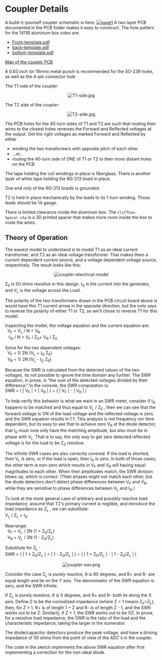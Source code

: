 # Coupler Details
A build-it-yourself coupler schematic is here: <a href="../PCB/schematics.pdf"><img alt='page1' src='../PCB/schematics-1.png'/></a>
 A two layer PCB documented in the PCB folder makes it easy to construct.
The hole pattern for the 1411B aluminum box sides are:
<ul>
<li><a href='Front-template.pdf'>Front-template.pdf</a>
<li><a href='back-template.pdf'>back-template.pdf</a>
<li><a href='bottom-template.pdf'>bottom-template.pdf</a>
</ul>
<a href='../PCB/CouplerPcbMap.pdf'>Map of the coupler PCB</a>
<p>A 0.63 inch (or 16mm) metal punch is recommended for the SO-239 holes, as well as the 4-pin connector hole </p>
<p>The T1 side of the coupler:</p>
<p align='center'><img src='T1-side.jpg' alt='T1-side.jpg' /></p>
<p>The T2 side of the coupler:</p>
<p align='center'><img src='T2-side.jpg' alt='T2-side.jpg' /></p>
The PCB holes for the 40-turn sides of T1 and T2 are such that routing their wires to the
closest holes reverses the Forward and Reflected voltages at the output. Get the right voltages
as marked Forward and Reflected by either
<ul>
<li>winding the two transformers with opposite pitch of each other
<li>...or...
<li>routing the 40-turn side of ONE of T1 or T2 to their more distant holes on the PCB
</ul>
<p>The tape holding the coil windings in place is fiberglass. There is another layer
of white tape holding the RG-213 braid in place.</p>
<p>One end <i>only</i> of the RG-213 braids is grounded.</p>
<p>T2 is held in place mechanically by the leads to its 1-turn winding. Those leads should be 14 gauge.</p>
<p>There is limited clearance inside the aluminum box. The <code>CliffCon-Spacer.stp</code> is a
3D printed spacer that makes more room inside the box to route the wires.</p>
<h2>Theory of Operation</h2>
<p>The easiest model to understand is to model T1 as an ideal current
transformer, and T2 as an ideal voltage transformer. That makes them
a current dependent current source, and a voltage dependent voltage
source, respectively. The
result looks like this:</p>
<p align='center'><img src='coupler-electrical-model.png' alt='coupler-electrical-model'/></p>
<p>Z<sub>0</sub> is 50 ohms resistive in this design. I<sub>G</sub> is the current
into the generator, and V<sub>L</sub> is the voltage across the Load.</p>
<p>The polarity of the two transformers drawn in the PCB circuit board above
is would have this T1 current arrow in the opposite direction, but
the note says to reverse the polarity of either T1 or T2, so we'll chose
to reverse T1 for this model.</p>
<p>Inspecting the model, the voltage equation and the current equation are:
<br/>&nbsp;&nbsp;V<sub>F</sub> = V<sub>L</sub>&nbsp;/&nbsp;N + V<sub>R</sub>
<br/>&nbsp;&nbsp;-I<sub>G</sub>&nbsp;/&nbsp;N&nbsp;=&nbsp;V<sub>F</sub>&nbsp;/&nbsp;Z<sub>0</sub>+&nbsp;V<sub>R</sub>&nbsp;/&nbsp;Z<sub>0</sub>
</p>
<p>Solve for the two dependent voltages:
<br/>&nbsp;&nbsp;V<sub>F</sub>&nbsp;=&nbsp;1/&nbsp;2N&nbsp;(V<sub>L</sub>&nbsp;+&nbsp;I<sub>G</sub>&nbsp;Z<sub>0</sub>)
<br/>&nbsp;&nbsp;V<sub>R</sub>&nbsp;=&nbsp;1/&nbsp;2N&nbsp;(V<sub>L</sub>&nbsp;-&nbsp;I<sub>G</sub>&nbsp;Z<sub>0</sub>)
</p>

<p>Because the SWR is calculated from the detected values of the two voltages, its not possible
to ignore the time domain any further. The SWR equation, in prose, is "the sum of the detected voltages
divided by their difference." In the console, the SWR computation is:
<br/>SWR = ( | V<sub>F</sub> | + | V<sub>R</sub> | ) &divide; ( | V<sub>F</sub> | - | V<sub>R</sub> | )
</p>

<p>To help verify this behavior is what we want in an SWR meter, consider 
if I<sub>G</sub> happens to be matched and thus equal to  V<sub>L</sub>&nbsp;/&nbsp;Z<sub>0</sub> , then
we can see that the forward voltage is 1/N of the load voltage
and the reflected voltage is zero, and the SWR equation results in 1:1. This analysis is not frequency nor time dependent,
but its easy to see that to achieve zero V<sub>R</sub> at the diode detector,
that I<sub>G</sub> must note only have the matching amplitude, but also must
 be in phase with V<sub>L</sub>. That is to say, the
only way to get zero detected reflected voltage is for the load to be Z<sub>0</sub> resistive.</p>
<p>The infinite SWR cases are also correctly covered. If the load is shorted, then V<sub>L</sub> is zero, or
if the load is open, then I<sub>G</sub> is zero. In both of those cases, the other term is non-zero which results in V<sub>F</sub> and V<sub>R</sub> will
having equal magnitudes to each other. When their amplitudes match, the SWR division blows up, which
is correct. (Their phases might not match each other, but the diode detectors
don't detect phase differences between V<sub>F</sub> and V<sub>R</sub>, while they are sensitive to
phase differences between V<sub>L</sub> and I<sub>G</sub>.)</p>
<p>To look at the more general case of arbitrary and possibly reactive load impedance, assume that T2's primary current is neglible, and introduce the load impedance as Z<sub>L</sub> , we can substitute:
<br/>V<sub>L</sub>&nbsp;/&nbsp;Z<sub>L</sub> =&nbsp;I<sub>G</sub></p>
<p>Rearrange:
<br/>&nbsp;&nbsp;V<sub>F</sub>&nbsp;=&nbsp;V<sub>L</sub>&nbsp;/&nbsp;2N&nbsp;(1&nbsp;+&nbsp;Z<sub>0</sub>/Z<sub>L</sub>)
<br/>&nbsp;&nbsp;V<sub>R</sub>&nbsp;=&nbsp;V<sub>L</sub>&nbsp;/&nbsp;2N&nbsp;(1&nbsp;-&nbsp;Z<sub>0</sub>/Z<sub>L</sub>)
</p><p>Substitute for Z<sub>L</sub> :
<br/>SWR = ( |&nbsp1&nbsp;+&nbsp;Z<sub>0</sub>/Z<sub>L</sub>&nbsp| + |&nbsp1&nbsp;-&nbsp;Z<sub>0</sub>/Z<sub>L</sub>&nbsp| ) &divide; ( |&nbsp1&nbsp;+&nbsp;Z<sub>0</sub>/Z<sub>L</sub>&nbsp| - |&nbsp1&nbsp;-&nbsp;Z<sub>0</sub>/Z<sub>L</sub>&nbsp| )
</p>
<p align='center'><img src='coupler-swr.png' alt='coupler-swr.png'/></p>
<p>Consider the case Z<sub>L</sub> is purely reactive, &theta; is 90 degrees, and R+ and R- are equal length and lie
on the Y axis. The denominator of the SWR equation is zero, and the SWR infinite.</p>
<p>If Z<sub>L</sub> is purely resistive, &theta; is 0 degrees, and R+ and R- both lie along the X axis. Define Z
to be the normalized impedance (where Z = 1 means Z<sub>0</sub>=Z<sub>L</sub>), then, for Z > 1, R+ is of length 1 + Z and R- is of length Z - 1, 
and the SWR works out to be Z. Similarly, if Z < 1, the SWR works out to be 1/Z. In prose, for a resistive load impedance, the SWR is the ratio of the load and the characteristic impedance, taking the larger in the numerator.</p>
<p>The diode/capacitor detectors
produce the peak voltage, and have a driving impedance of 50 ohms
from the point of view of the ADC's in the coupler.</p>
<p>The code in the sketch implements the above SWR equation after first implementing
a correction for the non-ideal diode.</p>